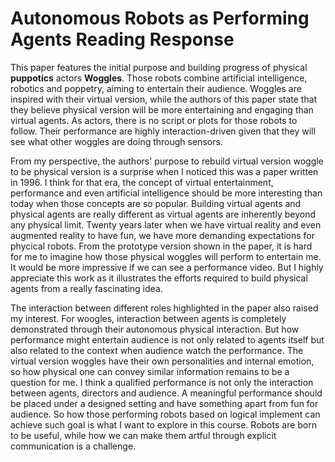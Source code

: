 Autonomous Robots as Performing Agents Reading Response
======

This paper features the initial purpose and building progress of physical **puppotics** actors **Woggles**. Those robots combine artificial intelligence, robotics and poppetry, aiming to entertain their audience. Woggles are inspired with their virtual version, while the authors of this paper state that they believe physical version will be more entertaining and engaging than virtual agents. As actors, there is no script or plots for those robots to follow. Their performance are highly interaction-driven given that they will see what other woggles are doing through sensors. 

From my perspective, the authors' purpose to rebuild virtual version woggle to be physical version is a surprise when I noticed this was a paper written in 1996. I think for that era, the concept of virtual entertainment, performance and even artificial intelligence should be more interesting than today when those concepts are so popular. Building virtual agents and physical agents are really different as virtual agents are inherently beyond any physical limit. Twenty years later when we have virtual reality and even augmented reality to have fun, we have more demanding expectations for phycical robots. From the prototype version shown in the paper, it is hard for me to imagine how those physical woggles will perform to entertain me. It would be more impressive if we can see a performance video. But I highly appreciate this work as it illustrates the efforts required to build physical agents from a really fascinating idea.

The interaction between different roles highlighted in the paper also raised my interest. For woogles, interaction between agents is completely demonstrated through their autonomous physical interaction. But how performance might entertain audience is not only related to agents itself but also related to the context when audience watch the performance. The virtual version woggles have their own personalities and internal emotion, so how physical one can convey similar information remains to be a question for me. I think a qualified performance is not only the interaction between agents, directors and audience. A meaningful performance should be placed under a designed setting and have something apart from fun for audience. So how those performing robots based on logical implement can achieve such goal is what I want to explore in this course. Robots are born to be useful, while how we can make them artful through explicit communication is a challenge.
